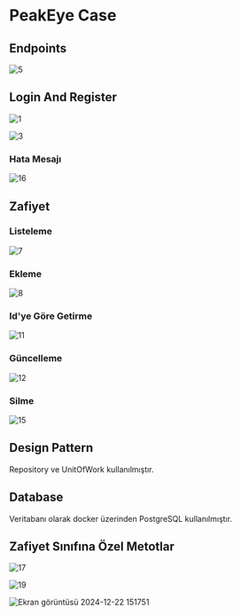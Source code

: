 # PeakEye Case

## Endpoints

![5](https://github.com/user-attachments/assets/a8949b13-ca1e-4f2f-ab3c-713e652cd0b0)

## Login And Register

![1](https://github.com/user-attachments/assets/aee1cc00-5937-4e0a-ae1d-3dbb381b39dd)

![3](https://github.com/user-attachments/assets/202aa9ae-faf5-4cb6-af30-c02eac1e2fe7)

### Hata Mesajı

![16](https://github.com/user-attachments/assets/d96b1350-b310-49e4-bc9b-07092b4f9ac4)

## Zafiyet

### Listeleme

![7](https://github.com/user-attachments/assets/b5cb455b-c774-469e-8b22-ec1860d833c9)

### Ekleme

![8](https://github.com/user-attachments/assets/7b21f3f1-87ad-4f4c-99e1-d199a41f30dd)

### Id'ye Göre Getirme

![11](https://github.com/user-attachments/assets/a96f936d-c952-40eb-9e55-7cb5fdbadc86)

### Güncelleme

![12](https://github.com/user-attachments/assets/f696085c-9e8e-491f-bba2-5567f32f48f0)

### Silme

![15](https://github.com/user-attachments/assets/5e2e44da-5bc6-46f6-86ac-81ad1057b7e1)

## Design Pattern

Repository ve UnitOfWork kullanılmıştır.

## Database

Veritabanı olarak docker üzerinden PostgreSQL kullanılmıştır.

## Zafiyet Sınıfına Özel Metotlar

![17](https://github.com/user-attachments/assets/96cf0a79-c0a4-4e62-b5c0-032d03f4cce4)

![19](https://github.com/user-attachments/assets/d8be5c40-44b1-484c-bc83-ab94eed8fb42)

![Ekran görüntüsü 2024-12-22 151751](https://github.com/user-attachments/assets/4ec0808b-046d-4ffe-b47b-c867df731925)

